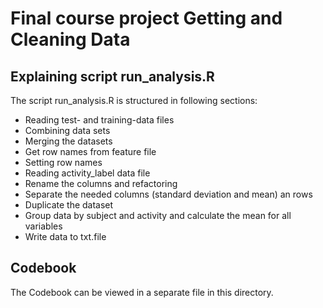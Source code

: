 # Final course project Getting and Cleaning Data
## Explaining script run_analysis.R
The script run_analysis.R is structured in following sections:

+ Reading test- and training-data files
+ Combining data sets
+ Merging the datasets
+ Get row names from feature file
+ Setting row names
+ Reading activity_label data file
+ Rename the columns and refactoring
+ Separate the needed columns (standard deviation and mean) an rows
+ Duplicate the dataset
+ Group data by subject and activity and calculate the mean for all variables
+ Write data to txt.file


## Codebook

The Codebook can be viewed in a separate file in this directory.